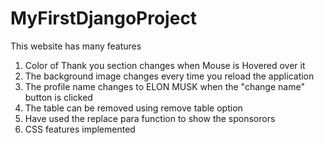 # MyFirstDjangoProject
This website has many features 
1) Color of Thank you section changes when Mouse is Hovered over it
2) The background image changes every time you reload the application
3) The profile name changes to ELON MUSK when the "change name" button is clicked
4) The table can be removed using remove table option
5) Have used the replace para function to show the sponsorors 
6) CSS features implemented  

